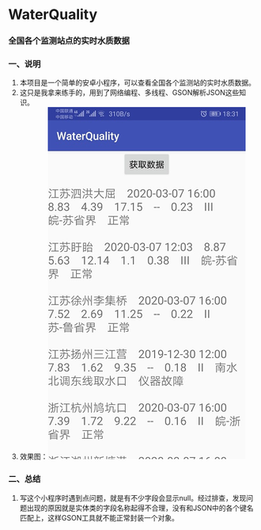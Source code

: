 # WaterQuality
### 全国各个监测站点的实时水质数据
### 一、说明
1. 本项目是一个简单的安卓小程序，可以查看全国各个监测站的实时水质数据。
2. 这只是我拿来练手的，用到了网络编程、多线程、GSON解析JSON这些知识。
3. 效果图：![image](https://github.com/laoyingyong/WaterQuality/blob/master/img/tu.jpg)
### 二、总结
1. 写这个小程序时遇到点问题，就是有不少字段会显示null。经过排查，发现问题出现的原因就是实体类的字段名称起得不合理，没有和JSON中的各个键名匹配上，这样GSON工具就不能正常封装一个对象。
